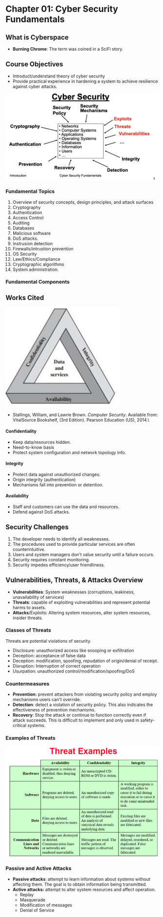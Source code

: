 # Chapter 01: Cyber Security Fundamentals

## What is Cyberspace

* **Burning Chrome**: The term was coined in a SciFi story.

## Course Objectives

* Introduct/understand theory of cyber security
* Provide practical experience in hardening a system to achieve resilience against cyber attacks.

![Subtopics. Source: Dr. Buckley's Fundamentals of Cyber Security](<../../../.gitbook/assets/image (553).png>)

### Fundamental Topics

1. Overview of security concepts, design principles, and attack surfaces
2. Cryptography
3. Authentication
4. Access Control
5. Auditing
6. Databases
7. Malicious software
8. DoS attacks.
9. Instrusion detection
10. Firewalls/intrustion prevention
11. OS Security
12. Law/Ethics/Compliance
13. Cryptographic algorithms
14. System administration.

### Fundamental Components

## Works Cited

![Source: Dr. Rusty Baldwin](<../../../.gitbook/assets/image (554).png>)

* Stallings, William, and Lawrie Brown. _Computer Security_. Available from: VitalSource Bookshelf, (3rd Edition). Pearson Education (US), 2014.\


#### Confidentiality

* Keep data/resources hidden.
* Need-to-know basis
* Protect system configuration and network topology info.

#### Integrity

* Protect data against unauthorized changes.
* Origin integrity (authentication)
* Mechanisms fall into prevention or detention.

#### Availability

* Staff and customers can use the data and resources.
* Defend against DoS attacks.

## Security Challenges

1. The developer needs to identify all weaknesses.
2. The procedures used to provide particular services are often counterintuitive.
3. Users and system managers don't value security until a failure occurs.
4. Security requires constant monitoring.
5. Security impedes efficiency/user friendliness.

## Vulnerabilities, Threats, & Attacks Overview

* **Vulnerabilities**: System weaknesses (corruptions, leakiness, unavailability of services)
* **Threats**: capable of exploiting vulnerabilities and represent potential harms to assets.
* **Attacks**/Exploits: Altering system resources, alter system resources, insider threats.&#x20;

### Classes of Threats

Threats are potential violations of security.

* Disclosure: unauthorized access like snooping or exfiltration
* Deception: acceptance of false data
* Deception: modification, spoofing, repudation of origin/denial of receipt.
* Disruption: Interruption of correct operation
* Usurpation: unauthorized control/modification/spoofing/DoS

### Countermeasures

* **Prevention:** prevent attackers from violating security policy and employ mechanisms users can't override.
* **Detection**: detect a violation of security policy. This also indicates the effectiveness of prevention mechanisms.
* **Recovery**: Stop the attack or continue to function correctly even if attack succeeds. This is difficult to implement and only used in safety-critical systems.

### Examples of Threats

![Source: Dr. Rusty Baldwin's Slides](<../../../.gitbook/assets/image (556).png>)

### Passive and Active Attacks

* **Passive attacks**: attempt to learn information about systems without affecting them. The goal is to obtain information being transmitted.
* **Active attacks:** attempt to alter system resources and affect operation.
  * Replay
  * Masquerade
  * Modification of messages
  * Denial of Service

